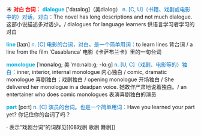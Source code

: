 ☀ <font color="red">**对白 台词：**</font>
<font color="sky blue">**dialogue**</font> ['daɪəlɒɡ]（美dialog）
<font color="#0070c0">n. [C, U]（书籍、戏剧或电影中的）对话，对白：</font>The novel has long descriptions and not much dialogue. 这部小说描述多对话少。/ dialogues for language learners 供语言学习者学习的对白

<font color="sky blue">**line**</font> [laɪn] 
<font color="#0070c0">n. [C] 电影的台词，对白。是一个简单用词：</font>to learn lines 背台词 / a line from the film ‘Casablanca’ 电影《卡萨布兰卡》里的一句台词

<font color="sky blue">**monologue**</font> [ˈmɒnəlɒg; 美 ˈmɑ:nəlɔ:g; -lɑ:g]
<font color="#0070c0">n. [U, C]（戏剧、电影等的）独白：</font>inner, interior, internal monologue 内心独白 / comic, dramatic monologue 喜剧独白；戏剧独白 / opening monologue 开场独白 / She delivered her monologue in a deadpan voice. 她故作严肃地说着独白。/ an entertainer who does comic monologues 表演喜剧独白的演员
 
<font color="sky blue">**part**</font> [pɑːt] 
<font color="#0070c0">n. [C] 演员的台词。也是一个简单用词：</font>Have you learned your part yet? 你记住你的台词了吗？ 
           
· 表示“戏剧台词”的词群见[[08戏剧 歌剧 舞剧]]